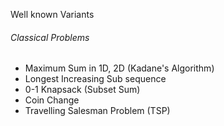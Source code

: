 Well known Variants

###### Classical Problems
- Maximum Sum in 1D, 2D (Kadane's Algorithm)
- Longest Increasing Sub sequence
- 0-1 Knapsack (Subset Sum)
- Coin Change
- Travelling Salesman Problem (TSP)




